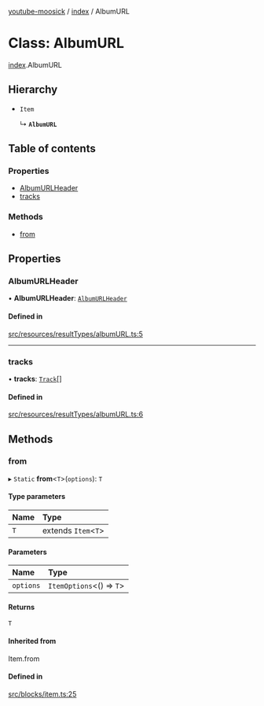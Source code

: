 [youtube-moosick](../README.md) / [index](../modules/index.md) / AlbumURL

# Class: AlbumURL

[index](../modules/index.md).AlbumURL

## Hierarchy

- `Item`

  ↳ **`AlbumURL`**

## Table of contents

### Properties

- [AlbumURLHeader](index.AlbumURL.md#albumurlheader)
- [tracks](index.AlbumURL.md#tracks)

### Methods

- [from](index.AlbumURL.md#from)

## Properties

### AlbumURLHeader

• **AlbumURLHeader**: [`AlbumURLHeader`](index.AlbumURLHeader.md)

#### Defined in

[src/resources/resultTypes/albumURL.ts:5](https://github.com/EvasiveXkiller/youtube-moosick/blob/1fd45d4/src/resources/resultTypes/albumURL.ts#L5)

___

### tracks

• **tracks**: [`Track`](index.Track.md)[]

#### Defined in

[src/resources/resultTypes/albumURL.ts:6](https://github.com/EvasiveXkiller/youtube-moosick/blob/1fd45d4/src/resources/resultTypes/albumURL.ts#L6)

## Methods

### from

▸ `Static` **from**<`T`\>(`options`): `T`

#### Type parameters

| Name | Type |
| :------ | :------ |
| `T` | extends `Item`<`T`\> |

#### Parameters

| Name | Type |
| :------ | :------ |
| `options` | `ItemOptions`<() => `T`\> |

#### Returns

`T`

#### Inherited from

Item.from

#### Defined in

[src/blocks/item.ts:25](https://github.com/EvasiveXkiller/youtube-moosick/blob/1fd45d4/src/blocks/item.ts#L25)
